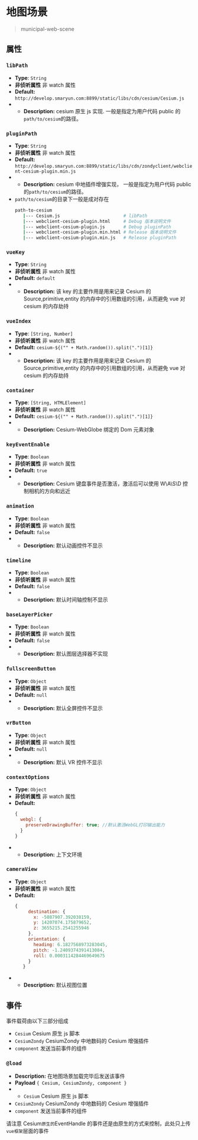 # 地图场景

> municipal-web-scene

## 属性

### `libPath`

- **Type**: `String`
- **非侦听属性** 非 watch 属性
- **Default:** `http://develop.smaryun.com:8899/static/libs/cdn/cesium/Cesium.js`
- - **Description:** cesium 原生 js 实现. 一般是指定为用户代码 public 的`path/to/cesium`的路径。

### `pluginPath`

- **Type**: `String`
- **非侦听属性** 非 watch 属性
- **Default:** `http://develop.smaryun.com:8899/static/libs/cdn/zondyclient/webclient-cesium-plugin.min.js`
- - **Description:** cesium 中地插件增强实现， 一般是指定为用户代码 public 的`path/to/cesium`的路径。
- `path/to/cesium`的目录下一般是成对存在
  ```sh
  path-to-cesium
     |--- Cesium.js                        # libPath
     |--- webclient-cesium-plugin.html     # Debug 版本说明文件
     |--- webclient-cesium-plugin.js       # Debug pluginPath
     |--- webclient-cesium-plugin.min.html # Release 版本说明文件
     |--- webclient-cesium-plugin.min.js   # Release pluginPath
  ```

### `vueKey`

- **Type**: `String`
- **非侦听属性** 非 watch 属性
- **Default:** `default`
- - **Description:** 该 key 的主要作用是用来记录 Cesium 的 Source,primitive,entity 的内存中的引用数组的引用，从而避免 vue 对 cesium 的内存劫持

### `vueIndex`

- **Type**: `[String, Number]`
- **非侦听属性** 非 watch 属性
- **Default:** `cesium-${("" + Math.random()).split(".")[1]}`
- - **Description:** 该 key 的主要作用是用来记录 Cesium 的 Source,primitive,entity 的内存中的引用数组的引用，从而避免 vue 对 cesium 的内存劫持

### `container`

- **Type**: `[String, HTMLElement]`
- **非侦听属性** 非 watch 属性
- **Default:** `cesium-${("" + Math.random()).split(".")[1]}`
- - **Description:** Cesium-WebGlobe 绑定的 Dom 元素对象

### `keyEventEnable`

- **Type**: `Boolean`
- **非侦听属性** 非 watch 属性
- **Default:** `true`
- - **Description:** Cesium 键盘事件是否激活，激活后可以使用 W\A\S\D 控制相机的方向和远近

[comment]: <> (### `viewerMode`)

[comment]: <> (- **Type**: `String`)

[comment]: <> (- **非侦听属性** 非 watch 属性)

[comment]: <> (- **Default:** `3D`)

[comment]: <> (- - **Description:** 初始视图模式默认为三维球视图 '2D'表示二维视图 'COLUMBUS_VIEW' 表示三维平面视图)

[comment]: <> (### `showInfo`)

[comment]: <> (- **Type**: `Boolean`)

[comment]: <> (- **非侦听属性** 非 watch 属性)

[comment]: <> (- **Default:** `false`)

[comment]: <> (- - **Description:** 是否显示默认的属性信息框)

### `animation`

- **Type**: `Boolean`
- **非侦听属性** 非 watch 属性
- **Default:** `false`
- - **Description:** 默认动画控件不显示

### `timeline`

- **Type**: `Boolean`
- **非侦听属性** 非 watch 属性
- **Default:** `false`
- - **Description:** 默认时间轴控制不显示

### `baseLayerPicker`

- **Type**: `Boolean`
- **非侦听属性** 非 watch 属性
- **Default:** `false`
- - **Description:** 默认图层选择器不实现

### `fullscreenButton`

- **Type**: `Object`
- **非侦听属性** 非 watch 属性
- **Default:** `null`
- - **Description:** 默认全屏控件不显示

### `vrButton`

- **Type**: `Object`
- **非侦听属性** 非 watch 属性
- **Default:** `null`
- - **Description:** 默认 VR 控件不显示

### `contextOptions`

- **Type**: `Object`
- **非侦听属性** 非 watch 属性
- **Default:**
  ```js
  {
    webgl: {
      preserveDrawingBuffer: true; //默认激活WebGL打印输出能力
    }
  }
  ```
- - **Description:** 上下文环境

### `cameraView`

- **Type**: `Object`
- **非侦听属性** 非 watch 属性
- **Default:**
  ```js
  {
       destination: {
         x: -5087907.392038159,
         y: 14207074.175879652,
         z: 3655215.2541255946
       },
       orientation: {
         heading: 6.1827568973283045,
         pitch: -1.2409374391413084,
         roll: 0.0003114284469649675
       }
     }
  ```
- - **Description:** 默认视图位置

## 事件

事件载荷由以下三部分组成

- `Cesium` Cesium 原生 js 脚本
- `CesiumZondy` CesiumZondy 中地数码的 Cesium 增强插件
- `component` 发送当前事件的组件

### `@load`

- **Description:** 在地图场景加载完毕后发送该事件
- **Payload** `{ Cesium, CesiumZondy, component }`
- - `Cesium` Cesium 原生 js 脚本
- `CesiumZondy` CesiumZondy 中地数码的 Cesium 增强插件
- `component` 发送当前事件的组件

请注意 Cesium`原生的`EventHandle 的事件还是由原生的方式来控制，此处只上传`vue框架`层面的事件
